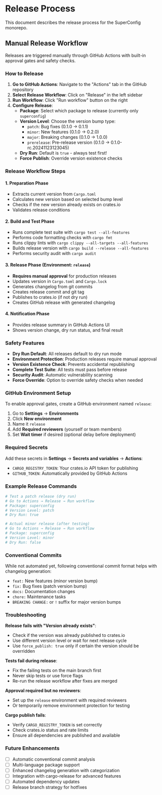 # Release Process

This document describes the release process for the SuperConfig monorepo.

## Manual Release Workflow

Releases are triggered manually through GitHub Actions with built-in approval gates and safety checks.

### How to Release

1. **Go to GitHub Actions**: Navigate to the "Actions" tab in the GitHub repository
2. **Select Release Workflow**: Click on "Release" in the left sidebar
3. **Run Workflow**: Click "Run workflow" button on the right
4. **Configure Release**:
   - **Package**: Select which package to release (currently only `superconfig`)
   - **Version Level**: Choose the version bump type:
     - `patch`: Bug fixes (0.1.0 → 0.1.1)
     - `minor`: New features (0.1.0 → 0.2.0)
     - `major`: Breaking changes (0.1.0 → 1.0.0)
     - `prerelease`: Pre-release version (0.1.0 → 0.1.0-rc.20241123123045)
   - **Dry Run**: Default is `true` - always test first!
   - **Force Publish**: Override version existence checks

### Release Workflow Steps

#### 1. Preparation Phase
- Extracts current version from `Cargo.toml`
- Calculates new version based on selected bump level
- Checks if the new version already exists on crates.io
- Validates release conditions

#### 2. Build and Test Phase
- Runs complete test suite with `cargo test --all-features`
- Performs code formatting checks with `cargo fmt`
- Runs clippy lints with `cargo clippy --all-targets --all-features`
- Builds release version with `cargo build --release --all-features`
- Performs security audit with `cargo audit`

#### 3. Release Phase (Environment: `release`)
- **Requires manual approval** for production releases
- Updates version in `Cargo.toml` and `Cargo.lock`
- Generates changelog from git commits
- Creates release commit and git tag
- Publishes to crates.io (if not dry run)
- Creates GitHub release with generated changelog

#### 4. Notification Phase
- Provides release summary in GitHub Actions UI
- Shows version change, dry run status, and final result

### Safety Features

- **Dry Run Default**: All releases default to dry run mode
- **Environment Protection**: Production releases require manual approval
- **Version Existence Check**: Prevents accidental republishing
- **Complete Test Suite**: All tests must pass before release
- **Security Audit**: Automatic vulnerability scanning
- **Force Override**: Option to override safety checks when needed

### GitHub Environment Setup

To enable approval gates, create a GitHub environment named `release`:

1. Go to **Settings** → **Environments**
2. Click **New environment**
3. Name it `release`
4. Add **Required reviewers** (yourself or team members)
5. Set **Wait timer** if desired (optional delay before deployment)

### Required Secrets

Add these secrets in **Settings** → **Secrets and variables** → **Actions**:

- `CARGO_REGISTRY_TOKEN`: Your crates.io API token for publishing
- `GITHUB_TOKEN`: Automatically provided by GitHub Actions

### Example Release Commands

```bash
# Test a patch release (dry run)
# Go to Actions → Release → Run workflow
# Package: superconfig
# Version Level: patch
# Dry Run: true

# Actual minor release (after testing)
# Go to Actions → Release → Run workflow  
# Package: superconfig
# Version Level: minor
# Dry Run: false
```

### Conventional Commits

While not automated yet, following conventional commit format helps with changelog generation:

- `feat:` New features (minor version bump)
- `fix:` Bug fixes (patch version bump)
- `docs:` Documentation changes
- `chore:` Maintenance tasks
- `BREAKING CHANGE:` or `!` suffix for major version bumps

### Troubleshooting

**Release fails with "Version already exists"**:
- Check if the version was already published to crates.io
- Use different version level or wait for next release cycle
- Use `force_publish: true` only if certain the version should be overridden

**Tests fail during release**:
- Fix the failing tests on the main branch first
- Never skip tests or use force flags
- Re-run the release workflow after fixes are merged

**Approval required but no reviewers**:
- Set up the `release` environment with required reviewers
- Or temporarily remove environment protection for testing

**Cargo publish fails**:
- Verify `CARGO_REGISTRY_TOKEN` is set correctly
- Check crates.io status and rate limits
- Ensure all dependencies are published and available

### Future Enhancements

- [ ] Automatic conventional commit analysis
- [ ] Multi-language package support
- [ ] Enhanced changelog generation with categorization
- [ ] Integration with cargo-release for advanced features
- [ ] Automated dependency updates
- [ ] Release branch strategy for hotfixes